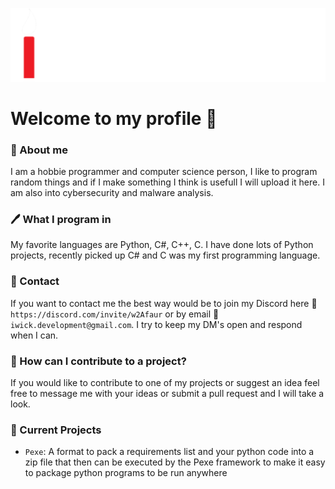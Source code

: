 ![LogoBanner](https://raw.githubusercontent.com/IWickGames/IWickGames/main/IWickBanner.svg)
# Welcome to my profile 👋

### 📣 About me
I am a hobbie programmer and computer science person, I like to program random things and if I make something I think is usefull I will upload it here. I am also into cybersecurity and malware analysis.

### 🖊 What I program in
My favorite languages are Python, C#, C++, C. I have done lots of Python projects, recently picked up C# and C was my first programming language.

### 📩 Contact
If you want to contact me the best way would be to join my Discord here 💬`https://discord.com/invite/w2Afaur` or by email 📨`iwick.development@gmail.com`. I try to keep my DM's open and respond when I can.

### 📌 How can I contribute to a project?
If you would like to contribute to one of my projects or suggest an idea feel free to message me with your ideas or submit a pull request and I will take a look.

### 📃 Current Projects
- `Pexe`: A format to pack a requirements list and your python code into a zip file that then can be executed by the Pexe framework to make it easy to package python programs to be run anywhere
